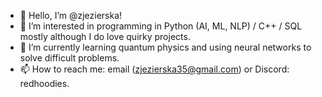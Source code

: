 - 👋 Hello, I’m @zjezierska!
- 👀 I’m interested in programming in Python (AI, ML, NLP) / C++ / SQL mostly although I do love quirky projects.
- 🌱 I’m currently learning quantum physics and using neural networks to solve difficult problems.
- 📫 How to reach me: email (zjezierska35@gmail.com) or Discord: redhoodies.

<!---
zjezierska/zjezierska is a ✨ special ✨ repository because its `README.md` (this file) appears on your GitHub profile.
You can click the Preview link to take a look at your changes.
--->

